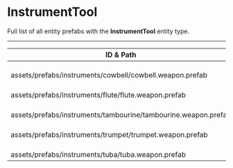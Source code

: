 # InstrumentTool
Full list of all <Badge type="warning" text="5"/> entity prefabs with the **InstrumentTool** entity type.

---
| ID & Path |
| --- |
| <Badge type="tip" text="52738779"/> <br> assets/prefabs/instruments/cowbell/cowbell.weapon.prefab |
| <Badge type="tip" text="3789219502"/> <br> assets/prefabs/instruments/flute/flute.weapon.prefab |
| <Badge type="tip" text="1754256281"/> <br> assets/prefabs/instruments/tambourine/tambourine.weapon.prefab |
| <Badge type="tip" text="1050701358"/> <br> assets/prefabs/instruments/trumpet/trumpet.weapon.prefab |
| <Badge type="tip" text="2388319642"/> <br> assets/prefabs/instruments/tuba/tuba.weapon.prefab |
